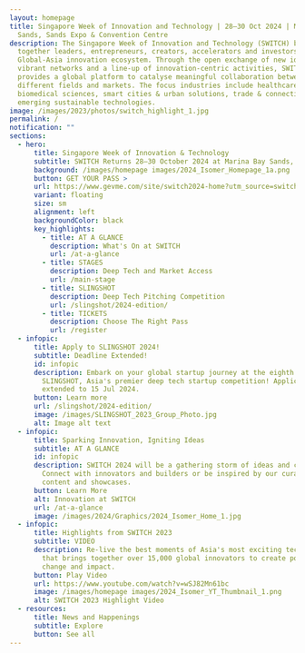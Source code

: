 ```yaml
---
layout: homepage
title: Singapore Week of Innovation and Technology | 28–30 Oct 2024 | Marina Bay
  Sands, Sands Expo & Convention Centre
description: The Singapore Week of Innovation and Technology (SWITCH) brings
  together leaders, entrepreneurs, creators, accelerators and investors from the
  Global-Asia innovation ecosystem. Through the open exchange of new ideas,
  vibrant networks and a line-up of innovation-centric activities, SWITCH
  provides a global platform to catalyse meaningful collaboration between
  different fields and markets. The focus industries include healthcare &
  biomedical sciences, smart cities & urban solutions, trade & connectivity, and
  emerging sustainable technologies.
image: /images/2023/photos/switch_highlight_1.jpg
permalink: /
notification: ""
sections:
  - hero:
      title: Singapore Week of Innovation & Technology
      subtitle: SWITCH Returns 28–30 October 2024 at Marina Bay Sands, Singapore!
      background: /images/homepage images/2024_Isomer_Homepage_1a.png
      button: GET YOUR PASS >
      url: https://www.gevme.com/site/switch2024-home?utm_source=switchsg.org&utm_medium=referral&utm_campaign=SWITCH2024&utm_content=isomer
      variant: floating
      size: sm
      alignment: left
      backgroundColor: black
      key_highlights:
        - title: AT A GLANCE
          description: What's On at SWITCH
          url: /at-a-glance
        - title: STAGES
          description: Deep Tech and Market Access
          url: /main-stage
        - title: SLINGSHOT
          description: Deep Tech Pitching Competition
          url: /slingshot/2024-edition/
        - title: TICKETS
          description: Choose The Right Pass
          url: /register
  - infopic:
      title: Apply to SLINGSHOT 2024!
      subtitle: Deadline Extended!
      id: infopic
      description: Embark on your global startup journey at the eighth edition of
        SLINGSHOT, Asia's premier deep tech startup competition! Applications
        extended to 15 Jul 2024.
      button: Learn more
      url: /slingshot/2024-edition/
      image: /images/SLINGSHOT_2023_Group_Photo.jpg
      alt: Image alt text
  - infopic:
      title: Sparking Innovation, Igniting Ideas
      subtitle: AT A GLANCE
      id: infopic
      description: SWITCH 2024 will be a gathering storm of ideas and collaboration.
        Connect with innovators and builders or be inspired by our curation of
        content and showcases.
      button: Learn More
      alt: Innovation at SWITCH
      url: /at-a-glance
      image: /images/2024/Graphics/2024_Isomer_Home_1.jpg
  - infopic:
      title: Highlights from SWITCH 2023
      subtitle: VIDEO
      description: Re-live the best moments of Asia's most exciting tech startup event
        that brings together over 15,000 global innovators to create positive
        change and impact.
      button: Play Video
      url: https://www.youtube.com/watch?v=wSJ82Mn61bc
      image: /images/homepage images/2024_Isomer_YT_Thumbnail_1.png
      alt: SWITCH 2023 Highlight Video
  - resources:
      title: News and Happenings
      subtitle: Explore
      button: See all
---
```

